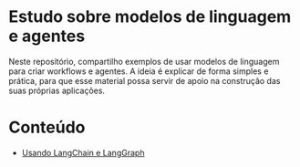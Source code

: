 # Estudo sobre modelos de linguagem e agentes

Neste repositório, compartilho exemplos de usar modelos de linguagem para criar workflows e agentes. A ideia é explicar de forma simples e prática, para que esse material possa servir de apoio na construção das suas próprias aplicações.

# Conteúdo

- [Usando LangChain e LangGraph](using_langgraph)
